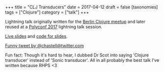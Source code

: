 +++
title = "CLJ Transducers"
date = 2017-04-12
draft = false
[taxonomies]
tags = ["Clojure"]
category = ["talk"]
+++

Lightning talk originally written for the [Berlin Clojure meetup](https://www.meetup.com/Clojure-Berlin/events/hfmljmywgbqb/) and later reused at a [Polyconf 2017](https://polyconf.com/) lightning talk session.

[Live slides](https://lislis.de/talks/clj-transducer/) and [code for slides](https://github.com/lislis/clj-transducer).

[Funny tweet by @chastell@twitter.com](https://twitter.com/chastell/status/884033801055338496)

Fun fact: Though it's hard to hear, I dubbed Dr Scot into saying 'Clojure transducer' instead of 'Sonic transducer'. All in all probably the best talk I've written because RHPS <3
